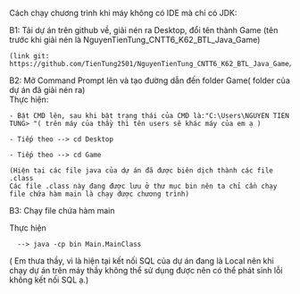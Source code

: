 Cách chạy chương trình khi máy không có IDE mà chỉ có JDK:

B1: Tải dự án trên github về, giải nén ra Desktop, đổi tên thành Game (tên trước khi giải nén là NguyenTienTung_CNTT6_K62_BTL_Java_Game)

	(link git: https://github.com/TienTung2501/NguyenTienTung_CNTT6_K62_BTL_Java_Game/tree/master)
	
B2: Mở Command Prompt lên và tạo đường dẫn đến folder Game( folder của dự án đã giải nén ra)	
 Thực hiện:
 
	- Bật CMD lên, sau khi bật trạng thái của CMD là:"C:\Users\NGUYEN TIEN TUNG> "( trên máy của thầy thì tên users sẽ khác máy của em ạ )
	
	- Tiếp theo --> cd Desktop 
	
	- Tiếp theo --> cd Game

	(Hiện tại các file java của dự án đã được biên dịch thành các file .class 
	Các file .class này đang được lưu ở thư mục bin nên ta chỉ cần chạy file chứa hàm main là chạy được chương trình)
	
B3: Chạy file chứa hàm main

  Thực hiện
  
	  --> java -cp bin Main.MainClass
	  
 ( Em thưa thầy, vì là hiện tại kết nối SQL của dự án đang là Local nên khi chạy dự án trên máy thầy không thể sử dụng được nên có thể phát sinh lỗi không kết nối SQL ạ.)
